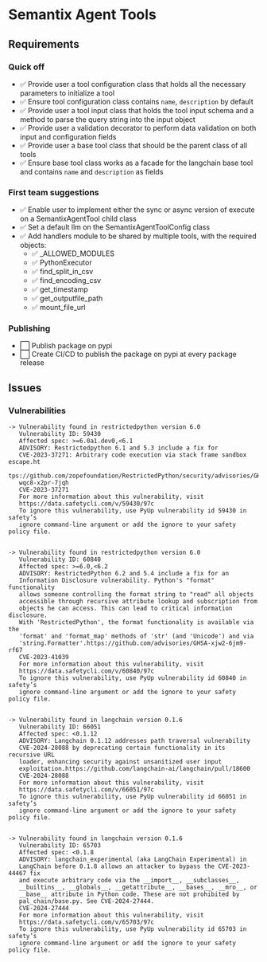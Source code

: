 # Semantix Agent Tools

## Requirements

### Quick off

- ✅ Provide user a tool configuration class that holds all the necessary parameters to initialize a tool
- ✅ Ensure tool configuration class contains `name`, `description` by default
- ✅ Provide user a tool input class that holds the tool input schema and a method to parse the query string into the input object
- ✅ Provide user a validation decorator to perform data validation on both input and configuration fields
- ✅ Provide user a base tool class that should be the parent class of all tools
- ✅ Ensure base tool class works as a facade for the langchain base tool and contains `name` and `description` as fields

### First team suggestions

- ✅ Enable user to implement either the sync or async version of execute on a SemantixAgentTool child class
- ✅ Set a default llm on the SemantixAgentToolConfig class
- ✅ Add handlers module to be shared by multiple tools, with the required objects:
  - ✅ \_ALLOWED_MODULES
  - ✅ PythonExecutor
  - ✅ find_split_in_csv
  - ✅ find_encoding_csv
  - ✅ get_timestamp
  - ✅ get_outputfile_path
  - ✅ mount_file_url

### Publishing

- ⬜ Publish package on pypi
- ⬜ Create CI/CD to publish the package on pypi at every package release

## Issues

### Vulnerabilities

```
-> Vulnerability found in restrictedpython version 6.0
   Vulnerability ID: 59430
   Affected spec: >=6.0a1.dev0,<6.1
   ADVISORY: Restrictedpython 6.1 and 5.3 include a fix for
   CVE-2023-37271: Arbitrary code execution via stack frame sandbox escape.ht
   tps://github.com/zopefoundation/RestrictedPython/security/advisories/GHSA-
   wqc8-x2pr-7jqh
   CVE-2023-37271
   For more information about this vulnerability, visit
   https://data.safetycli.com/v/59430/97c
   To ignore this vulnerability, use PyUp vulnerability id 59430 in safety’s
   ignore command-line argument or add the ignore to your safety policy file.


-> Vulnerability found in restrictedpython version 6.0
   Vulnerability ID: 60840
   Affected spec: >=6.0,<6.2
   ADVISORY: RestrictedPython 6.2 and 5.4 include a fix for an
   Information Disclosure vulnerability. Python's "format" functionality
   allows someone controlling the format string to "read" all objects
   accessible through recursive attribute lookup and subscription from
   objects he can access. This can lead to critical information disclosure.
   With 'RestrictedPython', the format functionality is available via the
   'format' and 'format_map' methods of 'str' (and 'Unicode') and via
   'string.Formatter'.https://github.com/advisories/GHSA-xjw2-6jm9-rf67
   CVE-2023-41039
   For more information about this vulnerability, visit
   https://data.safetycli.com/v/60840/97c
   To ignore this vulnerability, use PyUp vulnerability id 60840 in safety’s
   ignore command-line argument or add the ignore to your safety policy file.


-> Vulnerability found in langchain version 0.1.6
   Vulnerability ID: 66051
   Affected spec: <0.1.12
   ADVISORY: Langchain 0.1.12 addresses path traversal vulnerability
   CVE-2024-28088 by deprecating certain functionality in its recursive URL
   loader, enhancing security against unsanitized user input
   exploitation.https://github.com/langchain-ai/langchain/pull/18600
   CVE-2024-28088
   For more information about this vulnerability, visit
   https://data.safetycli.com/v/66051/97c
   To ignore this vulnerability, use PyUp vulnerability id 66051 in safety’s
   ignore command-line argument or add the ignore to your safety policy file.


-> Vulnerability found in langchain version 0.1.6
   Vulnerability ID: 65703
   Affected spec: <0.1.8
   ADVISORY: langchain_experimental (aka LangChain Experimental) in
   LangChain before 0.1.8 allows an attacker to bypass the CVE-2023-44467 fix
   and execute arbitrary code via the __import__, __subclasses__,
   __builtins__, __globals__, __getattribute__, __bases__, __mro__, or
   __base__ attribute in Python code. These are not prohibited by
   pal_chain/base.py. See CVE-2024-27444.
   CVE-2024-27444
   For more information about this vulnerability, visit
   https://data.safetycli.com/v/65703/97c
   To ignore this vulnerability, use PyUp vulnerability id 65703 in safety’s
   ignore command-line argument or add the ignore to your safety policy file.
```

